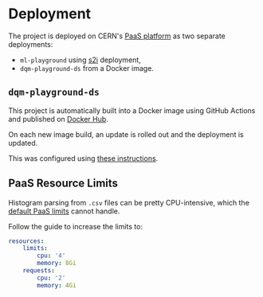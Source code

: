 # Deployment

The project is deployed on CERN's
[PaaS platform](https://paas.cern.ch/topology/ns/ml4dqm-playground?view=graph)
as two separate deployments:

* `ml-playground` using [s2i](../../basic-concepts.md#s2i-source-to-image) deployment,
* `dqm-playground-ds` from a Docker image.

## `dqm-playground-ds`

This project is automatically built into a Docker image using GitHub Actions
and published on [Docker Hub](https://hub.docker.com/r/xavier2c/dqm-playground-ds).

On each new image build, an update is rolled out and the deployment
is updated.

This was configured using
[these instructions](https://paas.docs.cern.ch/2._Deploy_Applications/Deploy_Docker_Image/2-automatic-redeployments/).


## PaaS Resource Limits

Histogram parsing from `.csv` files can be pretty CPU-intensive,
which the [default PaaS limits](../../general/openshift/resources.md) cannot handle.

Follow the guide to increase the limits to:

```yaml
resources:
    limits:
        cpu: '4'
        memory: 8Gi
    requests:
        cpu: '2'
        memory: 4Gi
```
